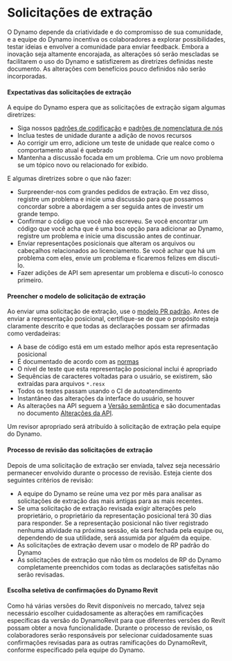 # Solicitações de extração

O Dynamo depende da criatividade e do compromisso de sua comunidade, e a equipe do Dynamo incentiva os colaboradores a explorar possibilidades, testar ideias e envolver a comunidade para enviar feedback. Embora a inovação seja altamente encorajada, as alterações só serão mescladas se facilitarem o uso do Dynamo e satisfizerem as diretrizes definidas neste documento.  As alterações com benefícios pouco definidos não serão incorporadas.

#### Expectativas das solicitações de extração <a href="#pull-request-expectations" id="pull-request-expectations"></a>

A equipe do Dynamo espera que as solicitações de extração sigam algumas diretrizes:

* Siga nossos [padrões de codificação](https://github.com/DynamoDS/Dynamo/wiki/Coding-Standards) e [padrões de nomenclatura de nós](https://github.com/DynamoDS/Dynamo/wiki/Naming-Standards)
* Inclua testes de unidade durante a adição de novos recursos
* Ao corrigir um erro, adicione um teste de unidade que realce como o comportamento atual é quebrado
* Mantenha a discussão focada em um problema. Crie um novo problema se um tópico novo ou relacionado for exibido.

E algumas diretrizes sobre o que não fazer:

* Surpreender-nos com grandes pedidos de extração. Em vez disso, registre um problema e inicie uma discussão para que possamos concordar sobre a abordagem a ser seguida antes de investir um grande tempo.
* Confirmar o código que você não escreveu. Se você encontrar um código que você acha que é uma boa opção para adicionar ao Dynamo, registre um problema e inicie uma discussão antes de continuar.
* Enviar representações posicionais que alteram os arquivos ou cabeçalhos relacionados ao licenciamento. Se você achar que há um problema com eles, envie um problema e ficaremos felizes em discuti-lo.
* Fazer adições de API sem apresentar um problema e discuti-lo conosco primeiro.

#### Preencher o modelo de solicitação de extração <a href="#filling-out-the-pull-request-template" id="filling-out-the-pull-request-template"></a>

Ao enviar uma solicitação de extração, use o [modelo PR padrão](https://github.com/DynamoDS/Dynamo/blob/master/.github/PULL\_REQUEST\_TEMPLATE.md). Antes de enviar a representação posicional, certifique-se de que o propósito esteja claramente descrito e que todas as declarações possam ser afirmadas como verdadeiras:

* A base de código está em um estado melhor após esta representação posicional
* É documentado de acordo com as [normas](https://github.com/DynamoDS/Dynamo/wiki/Coding-Standards)
* O nível de teste que esta representação posicional inclui é apropriado
* Sequências de caracteres voltadas para o usuário, se existirem, são extraídas para arquivos `*.resx`
* Todos os testes passam usando o CI de autoatendimento
* Instantâneo das alterações da interface do usuário, se houver
* As alterações na API seguem a [Versão semântica](https://github.com/DynamoDS/Dynamo/wiki/Dynamo-Versions) e são documentadas no documento [Alterações da API](https://github.com/DynamoDS/Dynamo/wiki/API-Changes).

Um revisor apropriado será atribuído à solicitação de extração pela equipe do Dynamo.

#### Processo de revisão das solicitações de extração <a href="#pull-request-review-process" id="pull-request-review-process"></a>

Depois de uma solicitação de extração ser enviada, talvez seja necessário permanecer envolvido durante o processo de revisão. Esteja ciente dos seguintes critérios de revisão:

* A equipe do Dynamo se reúne uma vez por mês para analisar as solicitações de extração das mais antigas para as mais recentes.
* Se uma solicitação de extração revisada exigir alterações pelo proprietário, o proprietário da representação posicional terá 30 dias para responder. Se a representação posicional não tiver registrado nenhuma atividade na próxima sessão, ela será fechada pela equipe ou, dependendo de sua utilidade, será assumida por alguém da equipe.
* As solicitações de extração devem usar o modelo de RP padrão do Dynamo
* As solicitações de extração que não têm os modelos de RP do Dynamo completamente preenchidos com todas as declarações satisfeitas não serão revisadas.

#### Escolha seletiva de confirmações do Dynamo Revit <a href="#cherry-picking-dynamo-revit-commits" id="cherry-picking-dynamo-revit-commits"></a>

Como há várias versões do Revit disponíveis no mercado, talvez seja necessário escolher cuidadosamente as alterações em ramificações específicas da versão do DynamoRevit para que diferentes versões do Revit possam obter a nova funcionalidade. Durante o processo de revisão, os colaboradores serão responsáveis por selecionar cuidadosamente suas confirmações revisadas para as outras ramificações do DynamoRevit, conforme especificado pela equipe do Dynamo.
